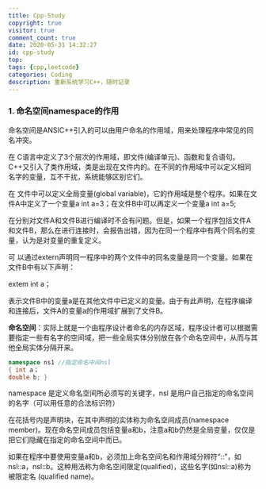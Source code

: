 ```yaml
---
title: Cpp-Study
copyright: true
visitor: true
comment_count: true
date: 2020-05-31 14:32:27
id: cpp-study
top:
tags: {cpp,leetcode}
categories: Coding
description: 重新系统学习C++，随时记录
---
```


### 1. 命名空间namespace的作用

命名空间是ANSIC++引入的可以由用户命名的作用域，用来处理程序中常见的同名冲突。

在 C语言中定义了3个层次的作用域，即文件(编译单元)、函数和复合语句。C++又引入了类作用域，类是出现在文件内的。在不同的作用域中可以定义相同名字的变量，互不干扰，系统能够区别它们。

在 文件中可以定义全局变量(global variable)，它的作用域是整个程序。如果在文件A中定义了一个变量a int a=3；在文件B中可以再定义一个变量a int a=5;

在分别对文件A和文件B进行编译时不会有问题。但是，如果一个程序包括文件A和文件B，那么在进行连接时，会报告出错，因为在同一个程序中有两个同名的变量，认为是对变量的重复定义。

可 以通过extern声明同一程序中的两个文件中的同名变量是同一个变量。如果在文件B中有以下声明：

extem int a；

表示文件B中的变量a是在其他文件中已定义的变量。由于有此声明，在程序编译和连接后，文件A的变量a的作用域扩展到了文件B。

**命名空间**：实际上就是一个由程序设计者命名的内存区域，程序设计者可以根据需要指定一些有名字的空间域，把一些全局实体分别放在各个命名空间中，从而与其他全局实体分隔开来。

```c++
namespace ns1 //指定命名中间nsl
{ int a；
double b; }
```

namespace 是定义命名空间所必须写的关键字，nsl 是用户自己指定的命名空间的名字（可以用任意的合法标识符）

在花括号内是声明块，在其中声明的实体称为命名空间成员(namespace member)。现在命名空间成员包括变量a和b，注意a和b仍然是全局变量，仅仅是把它们隐藏在指定的命名空间中而已。

如果在程序中要使用变量a和b，必须加上命名空间名和作用域分辨符“::”，如nsl::a，nsl::b。这种用法称为命名空间限定(qualified)，这些名字(如nsl::a)称为被限定名 (qualified name)。

